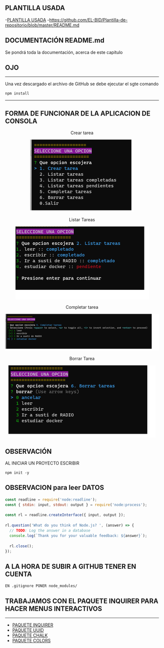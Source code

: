 
## PLANTILLA USADA
-[PLANTILLA USADA](#https://github.com/EL-BID/Plantilla-de-repositorio/blob/master/README.md)
-https://github.com/EL-BID/Plantilla-de-repositorio/blob/master/README.md
## DOCUMENTACIÓN README.md
Se pondrá toda la documentación, acerca de este capítulo
## OJO
---
Una vez descargado el archivo de GitHub se debe ejecutar el sgte comando
```js
npm install 
```
---
## FORMA DE FUNCIONAR DE LA APLICACION DE CONSOLA

<p align="center">Crear tarea</p>
<p align="center"><img src="./img/img1.png"/></p>
<p align="center">Listar Tareas</p>
<p align="center"><img src="./img/img2.png"/></p>
<p align="center">Completar tarea</p>
<p align="center"><img src="./img/img3.png"/></p>
<p align="center">Borrar Tarea</p>
<p align="center"><img src="./img/img4.png"/></p>

## OBSERVACIÓN
AL INICIAR UN PROYECTO ESCRIBIR 
```
npm init -y
```
## OBSERVACION para leer DATOS
```js
const readline = require('node:readline');
const { stdin: input, stdout: output } = require('node:process');

const rl = readline.createInterface({ input, output });

rl.question('What do you think of Node.js? ', (answer) => {
  // TODO: Log the answer in a database
  console.log(`Thank you for your valuable feedback: ${answer}`);

  rl.close();
});
```

## A LA HORA DE SUBIR A GITHUB TENER EN CUENTA

```
EN .gitignore PONER node_modules/
```

## TRABAJAMOS CON EL PAQUETE INQUIRER PARA HACER MENUS INTERACTIVOS
---
- [PAQUETE INQUIRER](#https://www.npmjs.com/package/inquirer)
- [PAQUETE UUID](#)
- [PAQUETE CHALK](#)
- [PAQUETE COLORS](#)
